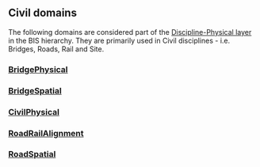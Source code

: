## Civil domains

The following domains are considered part of the [Discipline-Physical layer](../fundamentals/intro/bis-organization.md) in the BIS hierarchy. They are primarily used in Civil disciplines - i.e. Bridges, Roads, Rail and Site.

### [BridgePhysical](../BridgePhysical.ecschema.md)

### [BridgeSpatial](../BridgeSpatial.ecschema.md)

### [CivilPhysical](../CivilPhysical.ecschema.md)

### [RoadRailAlignment](../RoadRailAlignment.ecschema.md)

### [RoadSpatial](../RoadSpatial.ecschema.md)
